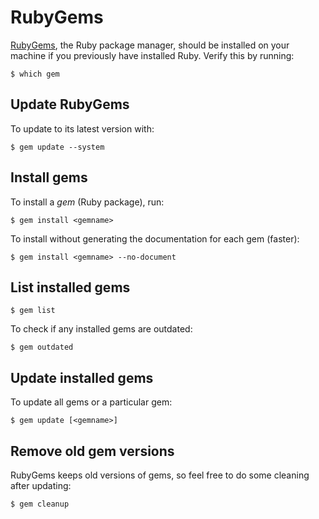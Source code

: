 # RubyGems
[RubyGems](http://rubygems.org/), the Ruby package manager, should be installed on your machine if you previously have installed Ruby. Verify this by running:

    $ which gem

## Update RubyGems
To update to its latest version with:

    $ gem update --system

## Install gems
To install a _gem_ (Ruby package), run:

    $ gem install <gemname>

To install without generating the documentation for each gem (faster):

    $ gem install <gemname> --no-document

## List installed gems

    $ gem list

To check if any installed gems are outdated:

    $ gem outdated

## Update installed gems
To update all gems or a particular gem:

    $ gem update [<gemname>]

## Remove old gem versions
RubyGems keeps old versions of gems, so feel free to do some cleaning after updating:

    $ gem cleanup
